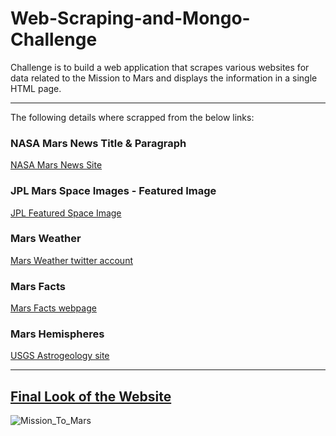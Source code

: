 # Web-Scraping-and-Mongo-Challenge
Challenge is to build a web application that scrapes various websites for data related to the Mission to Mars and displays the information in a single HTML page. 

<hr>

The following details where scrapped from the below links:

### NASA Mars News Title & Paragraph
[NASA Mars News Site](https://mars.nasa.gov/news/)
### JPL Mars Space Images - Featured Image
[JPL Featured Space Image](https://www.jpl.nasa.gov/spaceimages/?search=&category=Mars)
  
### Mars Weather
[Mars Weather twitter account](https://twitter.com/marswxreport?lang=en) 
### Mars Facts
[Mars Facts webpage](https://space-facts.com/mars/)
### Mars Hemispheres
[USGS Astrogeology site](https://astrogeology.usgs.gov/search/results?q=hemisphere+enhanced&k1=target&v1=Mars)

<hr>

## <ins> Final Look of the Website </ins>

![Mission_To_Mars](Mission_To_Mars.png)

